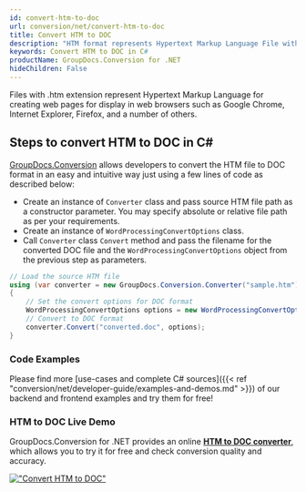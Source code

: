 ```yaml
---
id: convert-htm-to-doc
url: conversion/net/convert-htm-to-doc
title: Convert HTM to DOC
description: "HTM format represents Hypertext Markup Language File with .htm extension. Learn how to convert HTM to DOC file programmatically in C# language using GroupDocs.Conversion for .NET library."
keywords: Convert HTM to DOC in C#
productName: GroupDocs.Conversion for .NET
hideChildren: False
---
```


Files with .htm extension represent Hypertext Markup Language for creating web pages for display in web browsers such as Google Chrome, Internet Explorer, Firefox, and a number of others.

## Steps to convert HTM to DOC in C#

[GroupDocs.Conversion](https://products.groupdocs.com/conversion/net) allows developers to convert the HTM file to DOC format in an easy and intuitive way just using a few lines of code as described below:

* Create an instance of `Converter` class and pass source HTM file path as a constructor parameter. You may specify absolute or relative file path as per your requirements. 
* Create an instance of `WordProcessingConvertOptions` class.
* Call `Converter` class `Convert` method and pass the filename for the converted DOC file and the `WordProcessingConvertOptions` object from the previous step as parameters.

```csharp
// Load the source HTM file
using (var converter = new GroupDocs.Conversion.Converter("sample.htm"))
{
    // Set the convert options for DOC format
    WordProcessingConvertOptions options = new WordProcessingConvertOptions();
    // Convert to DOC format
    converter.Convert("converted.doc", options);
}
```

### Code Examples

Please find more [use-cases and complete C# sources]({{< ref "conversion/net/developer-guide/examples-and-demos.md" >}}) of our backend and frontend examples and try them for free!

### HTM to DOC Live Demo

GroupDocs.Conversion for .NET provides an online [**HTM to DOC converter**](https://products.groupdocs.app/conversion/htm-to-doc), which allows you to try it for free and check conversion quality and accuracy.

[!["Convert HTM to DOC"](conversion/net/images/convert-htm-to-doc.png)](https://products.groupdocs.app/conversion/htm-to-doc)